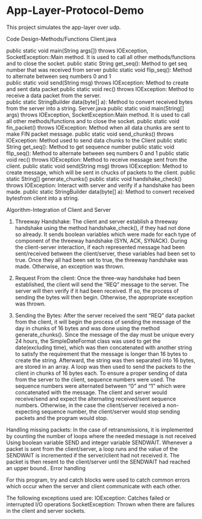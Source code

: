 # App-Layer-Protocol-Demo
This project simulates the app-layer over udp.

Code Design-Methods/Functions
Client.java

public static void main(String args[]) throws IOException, SocketException::Main method. It is used to call all other methods/functions and to close the socket.
public static String get_seq(): Method to get seq number that was received from server 
public static void flip_seq(): Method to alternate between seq numbers 0 and 1  
public static void send(String msg) throws IOException: Method to create and sent data packet 
public static void rec() throws IOException: Method to receive a data packet from the server.  
 public static StringBuilder data(byte[] a): Method to convert received bytes from the server into a string.
Server.java
public static void main(String[] args) throws IOException, SocketException:Main method. It is used to call all other methods/functions and to close the socket.
public static void fin_packet() throws IOException: Method when all data chunks are sent to make FIN packet message.
public static void send_chunks() throws IOException: Method used to send data chunks to the Client
public static String get_seq(): Method to get sequence number
public static void flip_seq(): Method to alternate between seq numbers 0 and 1
public static void rec() throws IOException: Method to receive message sent from the client.
public static void send(String msg) throws IOException: Method to create message, which will be sent in chucks of packets to the client.
public static String[] generate_chunks() 
public static void handshake_check() throws IOException: Interact with server and verify if a handshake has been made.
public static StringBuilder data(byte[] a): Method to convert received bytesfrom client into a string.



Algorithm-Integration of Client and Server
1) Threeway Handshake: The client and server establish a threeway handshake using the method handshake_check(), if they had not done so already. It sends boolean variables which were made for each type of component of the threeway handshake (SYN, ACK, SYNACK). During the client-server interaction, if each represented message had been sent/received between the client/server, these variables had been set to true. Once they all had been set to true, the threeway handshake was made. Otherwise, an exception was thrown.

2) Request From the client: Once the three-way handshake had been established, the client will send the “REQ” message to the server. The server will then verify if it had been received. If so, the process of sending the bytes will then begin. Otherwise, the appropriate exception was thrown.

3) Sending the Bytes: After the server received the sent “REQ” data packet from the client, it will begin the process of sending the message of the day in chunks of 16 bytes and was done using the method generate_chunks(). Since the message of the day must be unique every 24 hours, the SimpleDateFormat class was used to get the date(excluding time), which was then concatenated with another string to satisfy the requirement that the message is longer than 16 bytes to create the string. Afterward, the string was then separated into 16 bytes, are stored in an array. A loop was then used to send the packets to the client in chunks of 16 bytes each. To ensure a proper sending of data from the server to the client, sequence numbers were used. The sequence numbers were alternated between “0” and “1” which were concatenated with the message. The client and server would receive/send and expect the alternating received/sent sequence numbers. Otherwise, in the case the client/server received a non-expecting sequence number, the client/server would stop sending packets and the program would stop. 

Handling missing packets: In the case of retransmissions, it is implemented by counting the number of loops where the needed message is not received Using boolean variable SEND and integer variable SENDWAIT. Whenever a packet is sent from the client/server, a loop runs and the value of the SENDWAIT is incremented if the server/client had not received it. The packet is then resent to the client/server until the SENDWAIT had reached an upper bound..
Error handling

For this program, try and catch blocks were used to catch common errors which occur when the server and client communicate with each other.

The following exceptions used are:
IOException: Catches failed or interrupted I/O operations
SocketException: Thrown when there are failures in the client and server sockets.
